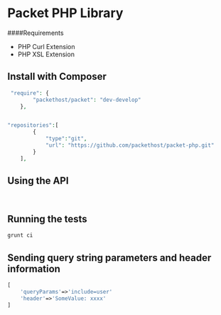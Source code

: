 Packet PHP Library
=================

####Requirements
* PHP Curl Extension
* PHP XSL Extension

## Install with Composer 

```php
 "require": {
        "packethost/packet": "dev-develop"
    },


"repositories":[
        {
            "type":"git",
            "url": "https://github.com/packethost/packet-php.git"
        }
    ],

```

## Using the API


```php



```

## Running the tests


```php
grunt ci

```

## Sending query string parameters and header information 

```php
[
    'queryParams'=>'include=user'
    'header'=>'SomeValue: xxxx'
]
```

